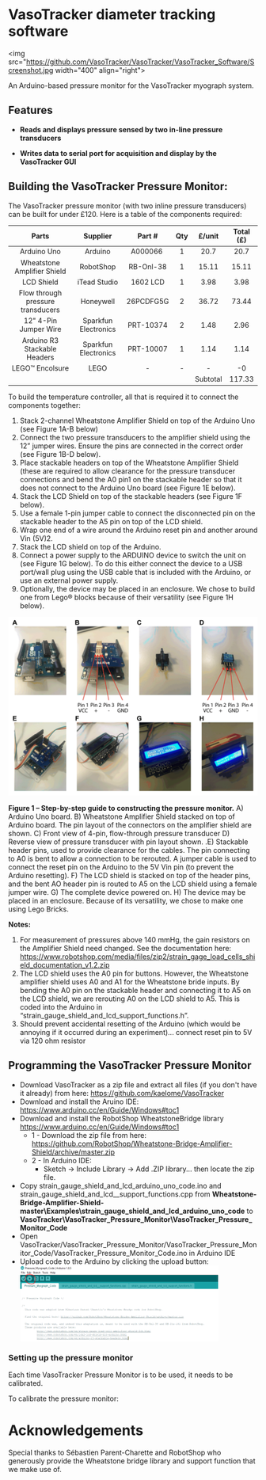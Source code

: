 VasoTracker diameter tracking software
======
<img src="https://github.com/VasoTracker/VasoTracker/VasoTracker_Software/Screenshot.jpg width="400" align="right">

An Arduino-based pressure monitor for the VasoTracker myograph system.

## Features

* **Reads and displays pressure sensed by two in-line pressure transducers**

* **Writes data to serial port for acquisition and display by the VasoTracker GUI**

## Building the VasoTracker Pressure Monitor:

The VasoTracker pressure monitor (with two inline pressure transducers) can be built for under £120. Here is a table of the components required:

**Parts**|**Supplier**|**Part #**|**Qty**|**£/unit**|**Total (£)**
:-----:|:-----:|:-----:|:-----:|:-----:|:-----:
Arduino Uno|Arduino|A000066 |1|20.7|20.7
Wheatstone Amplifier Shield|RobotShop|RB-Onl-38|1|15.11|15.11
LCD Shield|iTead Studio|1602 LCD|1|3.98|3.98
Flow through pressure transducers|Honeywell|26PCDFG5G|2|36.72|73.44
12" 4-Pin Jumper Wire|Sparkfun Electronics|PRT-10374|2|1.48|2.96
Arduino R3 Stackable Headers|Sparkfun Electronics|PRT-10007|1|1.14|1.14
LEGO™ Encolsure|LEGO|-|-|-|-0
 | | | | |Subtotal|117.33


To build the temperature controller, all that is required it to connect the components together:

1.	Stack 2-channel Wheatstone Amplifier Shield on top of the Arduino Uno (see Figure 1A-B below)
2.	Connect the two pressure transducers to the amplifier shield using the 12” jumper wires. Ensure the pins are connected in the correct order (see Figure 1B-D below).
3.	Place stackable headers on top of the Wheatstone Amplifier Shield (these are required to allow clearance for the pressure transducer connections and bend the A0 pin1 on the stackable header so that it does not connect to the Arduino Uno board (see Figure 1E below).
4.	Stack the LCD Shield on top of the stackable headers (see Figure 1F below).
5.	Use a female 1-pin jumper cable to connect the disconnected pin on the stackable header to the A5 pin on top of the LCD shield.
6.	 Wrap one end of a wire around the Arduino reset pin and another around Vin (5V)2.
7.	 Stack the LCD shield on top of the Arduino.
8.	 Connect a power supply to the ARDUINO device to switch the unit on (see Figure 1G below). To do this either connect the device to a USB port/wall plug using the USB cable that is included with the Arduino, or use an external power supply.
9.	 Optionally, the device may be placed in an enclosure. We chose to build one from Lego® blocks because of their versatility (see Figure 1H below).


<img src=https://github.com/kaelome/VasoTracker/blob/master/VasoTracker_Pressure_Monitor/Images/Pressure%20Monitor%20Construction.gif>

**Figure 1 – Step-by-step guide to constructing the pressure monitor.**
A) Arduino Uno board. B) Wheatstone Amplifier Shield stacked on top of Arduino board. The pin layout of the connectors on the amplifier shield are shown.  C) Front view of 4-pin, flow-through pressure transducer D) Reverse view of pressure transducer with pin layout shown. .E) Stackable header pins, used to provide clearance for the cables. The pin connecting to A0 is bent to allow a connection to be rerouted. A jumper cable is used to connect the reset pin on the Arduino to the 5V Vin pin (to prevent the Arduino resetting). F) The LCD shield is stacked on top of the header pins, and the bent AO header pin is routed to A5 on the LCD shield using a female jumper wire. G) The complete device powered on. H) The device may be placed in an enclosure. Because of its versatility, we chose to make one using Lego Bricks.

**Notes:**
1. For measurement of pressures above 140 mmHg, the gain resistors on the Amplifier Shield need changed. See the documentation here:
https://www.robotshop.com/media/files/zip2/strain_gage_load_cells_shield_documentation_v1.2.zip
2. The LCD shield uses the A0 pin for buttons. However, the Wheatstone amplifier shield uses A0 and A1 for the Wheatstone bride inputs. By bending the A0 pin on the stackable header and connecting it to A5 on the LCD shield, we are rerouting A0 on the LCD shield to A5. This is coded into the Arduino in “strain_gauge_shield_and_lcd_support_functions.h”.
3. Should prevent accidental resetting of the Arduino (which would be annoying if it occurred during an experiment)... connect reset pin to 5V via 120 ohm resistor



## Programming the VasoTracker Pressure Monitor

   * Download VasoTracker as a zip file and extract all files (if you don't have it already) from here: https://github.com/kaelome/VasoTracker
   * Download and install the Aruino IDE: <https://www.arduino.cc/en/Guide/Windows#toc1>
   * Download and install the RobotShop WheatstoneBridge library <https://www.arduino.cc/en/Guide/Windows#toc1>
      * 1 -	Download the zip file from here: https://github.com/RobotShop/Wheatstone-Bridge-Amplifier-Shield/archive/master.zip
      * 2 -	In Arduino IDE:
        * Sketch -> Include Library -> Add .ZIP library... then locate the zip file.
   * Copy strain_gauge_shield_and_lcd_arduino_uno_code.ino and strain_gauge_shield_and_lcd__support_functions.cpp from
   **Wheatstone-Bridge-Amplifier-Shield-master\Examples\strain_gauge_shield_and_lcd_arduino_uno_code** to **VasoTracker\VasoTracker_Pressure_Monitor\VasoTracker_Pressure_Monitor_Code**
   * Open VasoTracker/VasoTracker_Pressure_Monitor/VasoTracker_Pressure_Monitor_Code/VasoTracker_Pressure_Monitor_Code.ino in Arduino IDE
   *	Upload code to the Arduino by clicking the upload button: <img src="https://github.com/kaelome/VasoTracker/blob/master/VasoTracker_Pressure_Monitor/Images/Arduino%20Upload%20Button.png" width="400" align="center">




### Setting up the pressure monitor

  Each time VasoTracker Pressure Monitor is to be used, it needs to be calibrated.

  To calibrate the pressure monitor:



# Acknowledgements

Special thanks to Sébastien Parent-Charette and RobotShop who generously provide the Wheatstone bridge library and support function that we make use of.
